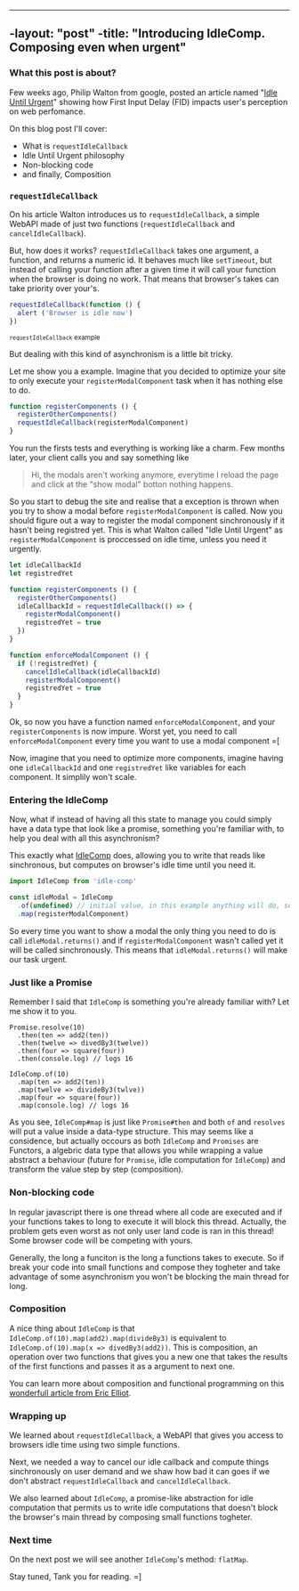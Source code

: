 ----
-layout: "post"
-title: "Introducing IdleComp. Composing even when urgent"
----

### What this post is about?
Few weeks ago, Philip Walton from google, posted an article named
"[Idle Until Urgent](https://philipwalton.com/articles/idle-until-urgent/)" showing how
First Input Delay (FID) impacts user's perception on web perfomance.

On this blog post I'll cover:
* What is `requestIdleCallback`
* Idle Until Urgent philosophy
* Non-blocking code
* and finally, Composition

### `requestIdleCallback`

On his article Walton introduces us to `requestIdleCallback`,
a simple WebAPI made of just two functions (`requestIdleCallback` and `cancelIdleCallback`).

But, how does it works?
`requestIdleCallback` takes one argument, a function, and returns a numeric id.
It behaves much like `setTimeout`, but instead of calling your function after a
given time it will call your function when the browser is doing no work.
That means that browser's takes can take priority over your's.

```javascript
requestIdleCallback(function () {
  alert ('Browser is idle now')
})
```
<small>`requestIdleCallback` example</small>

But dealing with this kind of asynchronism is a little bit tricky.

Let me show you a example.
Imagine that you decided to optimize your site to only execute
your `registerModalComponent` task when it has nothing else to do.

```javascript
function registerComponents () {
  registerOtherComponents()
  requestIdleCallback(registerModalComponent)
}
```

You run the firsts tests and everything is working like a charm.
Few months later, your client calls you and say something like

> Hi, the modals aren't working anymore,
everytime I reload the page and click at the "show modal" botton nothing happens.

So you start to debug the site and realise that a exception is thrown
when you try to show a modal before `registerModalComponent` is called.
Now you should figure out a way to register the modal component
sinchronously if it hasn't being registred yet. This is what Walton called "Idle Until Urgent"
as `registerModalComponent` is proccessed on idle time, unless you need it urgently.

```javascript
let idleCallbackId
let registredYet

function registerComponents () {
  registerOtherComponents()
  idleCallbackId = requestIdleCallback(() => {
    registerModalComponent()
    registredYet = true
  })
}

function enforceModalComponent () {
  if (!registredYet) {
    cancelIdleCallback(idleCallbackId)
    registerModalComponent()
    registredYet = true
  }
}
```


Ok, so now you have a function named `enforceModalComponent`,
and your `registerComponents` is now impure.
Worst yet, you need to call `enforceModalComponent` every time
you want to use a modal component =[

Now, imagine that you need to optimize more components,
imagine having one `idleCallbackId` and one `registredYet` like
variables for each component. It simplily won't scale.

### Entering the IdleComp

Now, what if instead of having all this state to manage you could simply have
a data type that look like a promise,
something you're familiar with, to help you deal with all this asynchronism?

This exactly what [IdleComp](https://github.com/munizart/idle-comp) does,
allowing you to write that reads like sinchronous, but computes on browser's idle time until you need it.

```javascript
import IdleComp from 'idle-comp'

const idleModal = IdleComp
  .of(undefined) // initial value, in this example anything will do, so we pass nothing
  .map(registerModalComponent)
```

So every time you want to show a modal the only thing you need to do is call `idleModal.returns()`
and if `registerModalComponent` wasn't called yet it will be called sinchronously.
This means that `idleModal.returns()` will make our task urgent.

### Just like a Promise

Remember I said that `IdleComp` is something you're already familiar with? Let me show it to you.

```
Promise.resolve(10)
  .then(ten => add2(ten))
  .then(twelve => divedBy3(twelve))
  .then(four => square(four))
  .then(console.log) // logs 16
```

```
IdleComp.of(10)
  .map(ten => add2(ten))
  .map(twelve => divideBy3(twlve))
  .map(four => square(four))
  .map(console.log) // logs 16
```

As you see, `IdleComp#map` is just like `Promise#then` and both `of` and `resolves`
will put a value inside a data-type structure. This may seems like a considence,
but actually occours as both `IdleComp` and `Promises` are Functors,
a algebric data type that allows you while wrapping a value abstract a behaviour
(future for `Promise`, idle computation for `IdleComp`) and transform the value step by step (composition).

### Non-blocking code

In regular javascript there is one thread where all code are executed and if
your functions takes to long to execute it will block this thread.
Actually, the problem gets even worst as not only user land code is ran in this thread!
Some browser code will be competing with yours.

Generally, the long a funciton is the long a functions takes to execute.
So if break your code into small functions and compose they togheter and take advantage of some
asynchronism you won't be blocking the main thread for long.

### Composition
A nice thing about `IdleComp` is that `IdleComp.of(10).map(add2).map(divideBy3)`
is equivalent to `IdleComp.of(10).map(x => divedBy3(add2))`.
This is composition, an operation over two functions that gives you a new one that
takes the results of the first functions and passes it as a argument to next one.

You can learn more about composition and functional programming on this [wonderfull
article from Eric Elliot](https://medium.com/javascript-scene/composing-software-an-introduction-27b72500d6ea).

### Wrapping up
We learned about `requestIdleCallback`, a WebAPI that gives you access to browsers
idle time using two simple functions.

Next, we needed a way to cancel our idle callback and compute things sinchronously
on user demand and we shaw how bad it can goes if we don't abstract `requestIdleCallback` and
`cancelIdleCallback`.

We also learned about `IdleComp`, a promise-like abstraction for idle computation
that permits us to write idle computations that doesn't block the browser's main
thread by composing small functions togheter.

### Next time
On the next post we will see another `IdleComp`'s method: `flatMap`.

Stay tuned,
Tank you for reading.
=]
